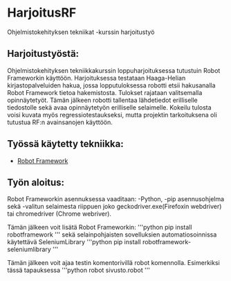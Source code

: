 # HarjoitusRF
Ohjelmistokehityksen tekniikat -kurssin harjoitustyö

## Harjoitustyöstä:
Ohjelmistokehityksen tekniikkakurssin loppuharjoituksessa tutustuin Robot Frameworkin käyttöön.
Harjoituksessa testataan Haaga-Helian kirjastopalveluiden hakua, jossa lopputuloksessa robotti etsii hakusanalla Robot Framework tietoa hakemistosta.
Tulokset rajataan valitsemalla opinnäytetyöt. Tämän jälkeen robotti tallentaa lähdetiedot erilliselle tiedostolle sekä avaa opinnäytetyön erilliselle selaimelle. 
Kokeilu tulosta voisi kuvata myös regressiotestaukseksi, mutta projektin tarkoituksena oli tutustua RF:n avainsanojen käyttöön.

## Työssä käytetty tekniikka:
- [Robot Framework](http://robotframework.org/robotframework/#user-guide)

## Työn aloitus:
Robot Frameworkin asennuksessa vaaditaan:
-Python,
-pip asennusohjelma sekä
-valitun selaimesta riippuen joko geckodriver.exe(Firefoxin webdriver) tai chromedriver (Chrome webriver).

Tämän jälkeen voit lisätä Robot Frameworkin:
'''python
pip install robotframework
'''
sekä selainpohjaisten sovelluksien automatiosoinnissa käytettävä SeleniumLibrary
'''python
pip install robotframework-seleniumlibrary
'''

Tämän jälkeen voit ajaa testin komentorivillä robot komennolla. Esimerkiksi tässä tapauksessa
'''python
robot sivusto.robot
'''
